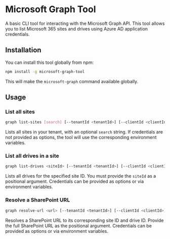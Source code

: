 # Microsoft Graph Tool
A basic CLI tool for interacting with the Microsoft Graph API. This tool allows you to list Microsoft 365 sites and drives using Azure AD application credentials.

## Installation

You can install this tool globally from npm:

```sh
npm install -g microsoft-graph-tool
```

This will make the `microsoft-graph` command available globally.

## Usage

### List all sites

```sh
graph list-sites [search] [--tenantId <tenantId>] [--clientId <clientId>] [--clientSecret <clientSecret>]
```

Lists all sites in your tenant, with an optional `search` string. If credentials are not provided as options, the tool will use the corresponding environment variables.


### List all drives in a site

```sh
graph list-drives <siteId> [--tenantId <tenantId>] [--clientId <clientId>] [--clientSecret <clientSecret>]
```

Lists all drives for the specified site ID. You must provide the `siteId` as a positional argument. Credentials can be provided as options or via environment variables.

### Resolve a SharePoint URL

```sh
graph resolve-url <url> [--tenantId <tenantId>] [--clientId <clientId>] [--clientSecret <clientSecret>]
```

Resolves a SharePoint URL to its corresponding site ID and drive ID. Provide the full SharePoint URL as the positional argument. Credentials can be provided as options or via environment variables.
